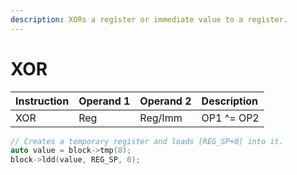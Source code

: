 ```yaml
---
description: XORs a register or immediate value to a register.
---
```



# XOR

| Instruction | Operand 1 | Operand 2 | Description |
| :--- | :--- | :--- | :--- |
| XOR | Reg | Reg/Imm | OP1 ^= OP2 |


```cpp
// Creates a temporary register and loads [REG_SP+0] into it.
auto value = block->tmp(8);
block->ldd(value, REG_SP, 0);
```

